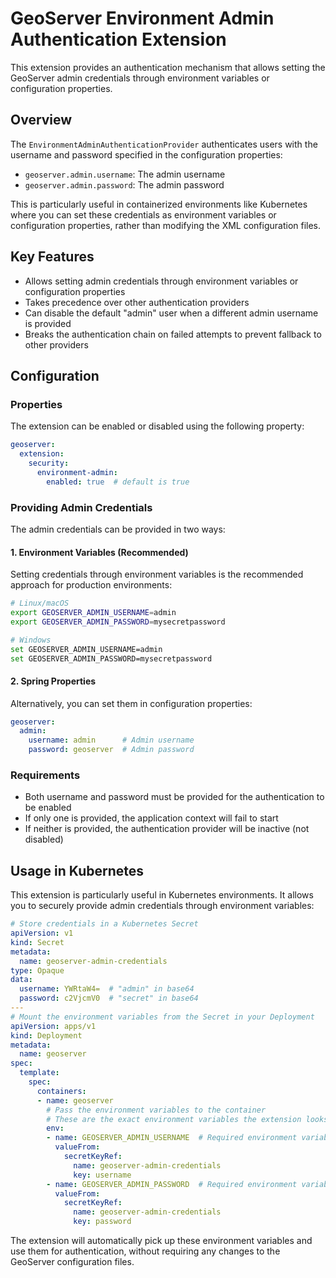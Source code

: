 # GeoServer Environment Admin Authentication Extension

This extension provides an authentication mechanism that allows setting the GeoServer admin credentials through environment variables or configuration properties.

## Overview

The `EnvironmentAdminAuthenticationProvider` authenticates users with the username and password specified in the configuration properties:

- `geoserver.admin.username`: The admin username
- `geoserver.admin.password`: The admin password

This is particularly useful in containerized environments like Kubernetes where you can set these credentials as environment variables or configuration properties, rather than modifying the XML configuration files.

## Key Features

- Allows setting admin credentials through environment variables or configuration properties
- Takes precedence over other authentication providers
- Can disable the default "admin" user when a different admin username is provided
- Breaks the authentication chain on failed attempts to prevent fallback to other providers

## Configuration

### Properties

The extension can be enabled or disabled using the following property:

```yaml
geoserver:
  extension:
    security:
      environment-admin:
        enabled: true  # default is true
```

### Providing Admin Credentials

The admin credentials can be provided in two ways:

#### 1. Environment Variables (Recommended)

Setting credentials through environment variables is the recommended approach for production environments:

```bash
# Linux/macOS
export GEOSERVER_ADMIN_USERNAME=admin
export GEOSERVER_ADMIN_PASSWORD=mysecretpassword

# Windows
set GEOSERVER_ADMIN_USERNAME=admin
set GEOSERVER_ADMIN_PASSWORD=mysecretpassword
```

#### 2. Spring Properties

Alternatively, you can set them in configuration properties:

```yaml
geoserver:
  admin:
    username: admin      # Admin username
    password: geoserver  # Admin password
```

### Requirements

- Both username and password must be provided for the authentication to be enabled
- If only one is provided, the application context will fail to start
- If neither is provided, the authentication provider will be inactive (not disabled)

## Usage in Kubernetes

This extension is particularly useful in Kubernetes environments. It allows you to securely provide admin credentials through environment variables:

```yaml
# Store credentials in a Kubernetes Secret
apiVersion: v1
kind: Secret
metadata:
  name: geoserver-admin-credentials
type: Opaque
data:
  username: YWRtaW4=  # "admin" in base64
  password: c2VjcmV0  # "secret" in base64
---
# Mount the environment variables from the Secret in your Deployment
apiVersion: apps/v1
kind: Deployment
metadata:
  name: geoserver
spec:
  template:
    spec:
      containers:
      - name: geoserver
        # Pass the environment variables to the container
        # These are the exact environment variables the extension looks for
        env:
        - name: GEOSERVER_ADMIN_USERNAME  # Required environment variable for username
          valueFrom:
            secretKeyRef:
              name: geoserver-admin-credentials
              key: username
        - name: GEOSERVER_ADMIN_PASSWORD  # Required environment variable for password
          valueFrom:
            secretKeyRef:
              name: geoserver-admin-credentials
              key: password
```

The extension will automatically pick up these environment variables and use them for authentication, without requiring any changes to the GeoServer configuration files.